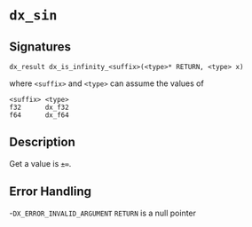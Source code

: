 # `dx_sin`

## Signatures

```
dx_result dx_is_infinity_<suffix>(<type>* RETURN, <type> x)
```

where `<suffix>` and `<type>` can assume the values of

```
<suffix> <type>
f32      dx_f32
f64      dx_f64
```

## Description

Get a value is `±∞`.

## Error Handling
-`DX_ERROR_INVALID_ARGUMENT` `RETURN` is a null pointer

